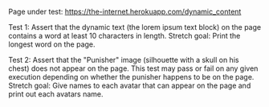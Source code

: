 Page under test: https://the-internet.herokuapp.com/dynamic_content

Test 1:
Assert that the dynamic text (the lorem ipsum text block) on the page contains a word at least 10 characters in length.
Stretch goal:
Print the longest word on the page.

Test 2:
Assert that the "Punisher" image (silhouette with a skull on his chest) does not appear on the page.  This test may pass or fail on any given execution depending on whether the punisher happens to be on the page.
Stretch goal:
Give names to each avatar that can appear on the page and print out each avatars name.
